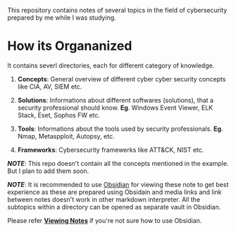 This repository contains notes of several topics in the field of cybersecurity prepared by me while I was studying.

# How its Organanized
It contains severl directories, each for different category of knowledge.

1. **Concepts**:  General overview of different cyber cyber security concepts like CIA, AV, SIEM etc.

2. **Solutions**: Informations about different softwares (solutions), that a security professional should know. **Eg**. Windows Event Viewer, ELK Stack, Eset, Sophos FW etc.

3. **Tools**: Informations about the tools used by security professionals. **Eg**. Nmap, Metaspploit, Autopsy, etc. 

4. **Frameworks**: Cybersecurity framewerks like ATT&CK, NIST etc.

***NOTE***: This repo doesn't contain all the concepts mentioned in the example. But I plan to add them soon.

***NOTE***: It is recommended to use [Obsidian](https://obsidian.md/) for viewing these note to get best experience as these are prepared using Obsidain and media links and link between notes doesn't work in other markdown interpreter. All the subtopics within a directory can be opened as separate vault in Obsidian.

Please refer [**Viewing Notes**](Viewing.md) if you're not sure how to use Obsidian.
